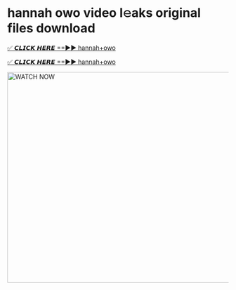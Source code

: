 # hannah owo video l𝚎aks original files download

<p><a href="https://mediafirer.com/hannah+owo&ref=titik" rel="nofollow">✅ 𝘾𝙇𝙄𝘾𝙆 𝙃𝙀𝙍𝙀 ==►► hannah+owo</a></p>

<p><a href="https://mediafirer.com/hannah+owo&ref=titik" rel="nofollow">✅ 𝘾𝙇𝙄𝘾𝙆 𝙃𝙀𝙍𝙀 ==►► hannah+owo</a></p>

<p><a rel="nofollow" title="WATCH NOW" href="https://mediafirer.com/hannah+owo&ref=titik"><img border="hannah+owo" height="480" width="854" title="WATCH NOW" alt="WATCH NOW" src="https://i.imgur.com/WiGg2rx.gif"></a></p>